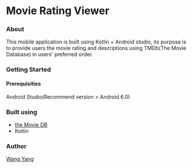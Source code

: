 # Movie Rating Viewer
### About
This mobile application is built using Kotlin + Android studio, its purpose is to provide users the movie rating and descriptions using TMDb(The Movie Database) in users' preferred order.
### Getting Started
#### Prerequisities
Android Studio(Recommend version > Android 6.0)
### Built using
- [the Movie DB](https://www.themoviedb.org/)
- Kotlin
### Author
[Wang Yang](https://github.com/NorthstarWang)
